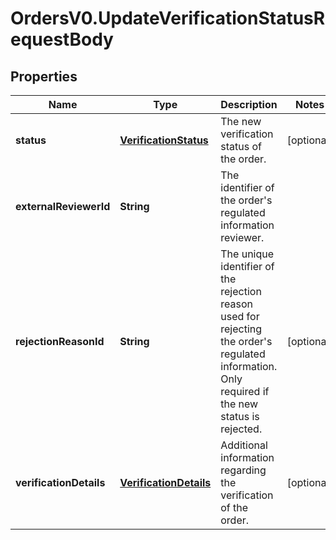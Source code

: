 # OrdersV0.UpdateVerificationStatusRequestBody

## Properties
Name | Type | Description | Notes
------------ | ------------- | ------------- | -------------
**status** | [**VerificationStatus**](VerificationStatus.md) | The new verification status of the order. | [optional] 
**externalReviewerId** | **String** | The identifier of the order's regulated information reviewer. | 
**rejectionReasonId** | **String** | The unique identifier of the rejection reason used for rejecting the order's regulated information. Only required if the new status is rejected. | [optional] 
**verificationDetails** | [**VerificationDetails**](VerificationDetails.md) | Additional information regarding the verification of the order. | [optional] 


